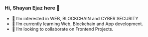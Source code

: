 ### Hi, Shayan Ejaz here 👋



- 🔭 I’m interested in WEB, BLOCKCHAIN and CYBER SECURITY
- 🌱 I’m currently learning Web, Blockchain and App development.
- 👯 I’m looking to collaborate on Frontend Projects.
